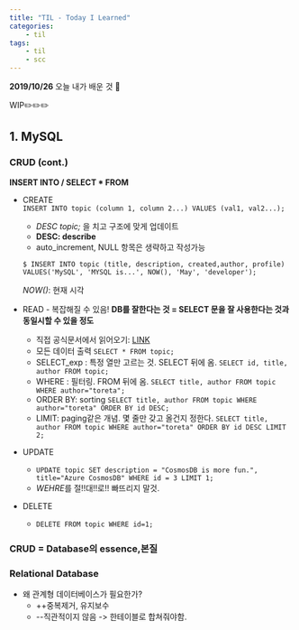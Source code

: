 ```yaml
---
title: "TIL - Today I Learned"
categories: 
    - til
tags:
    - til
    - scc
---
```


**2019/10/26**
오늘 내가 배운 것 🌟

WIP✏️✏️✏️




## 1. MySQL
### CRUD (cont.)
**INSERT INTO / SELECT \* FROM**
* CREATE  
    ```INSERT INTO topic (column 1, column 2...) VALUES (val1, val2...);```
    * *DESC topic;* 을 치고 구조에 맞게 업데이트  
    * **DESC: describe**
    * auto_increment, NULL  항목은 생략하고 작성가능  
    
    ```
    $ INSERT INTO topic (title, description, created,author, profile) VALUES('MySQL', 'MYSQL is...', NOW(), 'May', 'developer');
    ```
    *NOW()*: 현재 시각
 

* READ - 복잡해질 수 있음!
    **DB를 잘한다는 것 = SELECT 문을 잘 사용한다는 것과 동일시할 수 있을 정도**  
    * 직접 공식문서에서 읽어오기: [LINK](https://dev.mysql.com/doc/refman/8.0/en/select.html)
    * 모든 데이터 출력
        ```SELECT * FROM topic;```
    * SELECT_exp : 특정 열만 고르는 것. SELECT 뒤에 옴.
        ```SELECT id, title, author FROM topic;```
    * WHERE : 필터링. FROM 뒤에 옴.
        ```SELECT title, author FROM topic WHERE author="toreta";```
    * ORDER BY: sorting
        ```SELECT title, author FROM topic WHERE author="toreta" ORDER BY id DESC;```
    * LIMIT: paging같은 개념. 몇 줄만 갖고 올건지 정한다.
        ```SELECT title, author FROM topic WHERE author="toreta" ORDER BY id DESC LIMIT 2;```   


* UPDATE
    * ```UPDATE topic SET description = "CosmosDB is more fun.", title="Azure CosmosDB" WHERE id = 3 LIMIT 1;```  
    * *WEHRE*를 절!!대!!로!! 빠뜨리지 말것.

* DELETE  
    *  ```DELETE FROM topic WHERE id=1;```

### CRUD = Database의 essence,본질

### Relational Database
* 왜 관계형 데이터베이스가 필요한가?
    - ++중복제거, 유지보수
    - --직관적이지 않음 -> 한테이블로 합쳐줘야함.

 
  